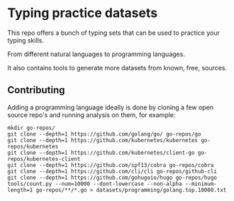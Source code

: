 # Typing practice datasets

This repo offers a bunch of typing sets that can be used to practice your typing skills.

From different natural languages to programming languages.

It also contains tools to generate more datasets from known, free, sources.


## Contributing

Adding a programming language ideally is done by cloning a few open source repo's and running analysis on them, for
example:

```shell
mkdir go-repos/
git clone --depth=1 https://github.com/golang/go/ go-repos/go
git clone --depth=1 https://github.com/kubernetes/kubernetes go-repos/kubernetes
git clone --depth=1 https://github.com/kubernetes/client-go go-repos/kubernetes-client
git clone --depth=1 https://github.com/spf13/cobra go-repos/cobra
git clone --depth=1 https://github.com/cli/cli go-repos/github-cli
git clone --depth=1 https://github.com/gohugoio/hugo go-repos/hugo
tools/count.py --num=10000 --dont-lowercase --non-alpha --minimum-length=1 go-repos/**/*.go > datasets/programming/golang.top.10000.txt
```
